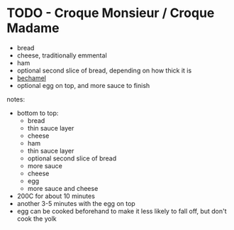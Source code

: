 # TODO - Croque Monsieur / Croque Madame

* bread
* cheese, traditionally emmental
* ham
* optional second slice of bread, depending on how thick it is
* [bechamel](../recipes/bechamel.md)
* optional egg on top, and more sauce to finish

notes:

* bottom to top:
  * bread
  * thin sauce layer
  * cheese
  * ham
  * thin sauce layer
  * optional second slice of bread
  * more sauce
  * cheese
  * egg
  * more sauce and cheese
* 200C for about 10 minutes
* another 3-5 minutes with the egg on top
* egg can be cooked beforehand to make it less likely to fall off, but don't cook the yolk